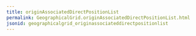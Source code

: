 ```yaml
---
title: originAssociatedDirectPositionList
permalink: GeographicalGrid.originAssociatedDirectPositionList.html
jsonid: geographicalgrid_originassociateddirectpositionlist
---
```

